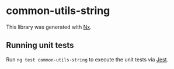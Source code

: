 # common-utils-string

This library was generated with [Nx](https://nx.dev).

## Running unit tests

Run `ng test common-utils-string` to execute the unit tests via [Jest](https://jestjs.io).
